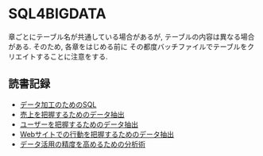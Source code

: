 # SQL4BIGDATA

章ごとにテーブル名が共通している場合があるが,
テーブルの内容は異なる場合がある. そのため, 各章をはじめる前に
その都度バッチファイルでテーブルをクリエイトすることに注意をする.

## 読書記録


- [データ加工のためのSQL](3-sql-data-manipulation.html)
- [売上を把握するためのデータ抽出](4-extract-data-for-grasp-sales.html)
- [ユーザーを把握するためのデータ抽出](5-extract-data-for-understanding-user.html)
- [Webサイトでの行動を把握するためのデータ抽出](6-extract-data-of-user-action.html)
- [データ活用の精度を高めるための分析術](7-arts-of-increase-accuracy.html)

